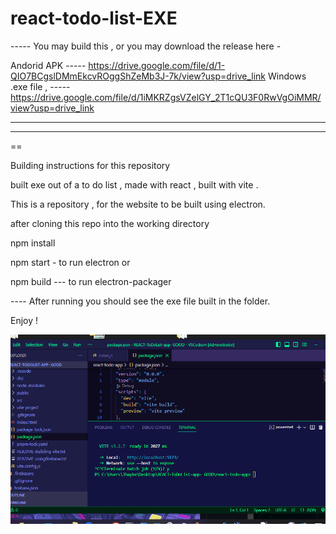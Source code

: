 # react-todo-list-EXE

----- You may build this , or you may download the release here  - 

Andorid APK ----- https://drive.google.com/file/d/1-QIO7BCgslDMmEkcvROggShZeMb3J-7k/view?usp=drive_link
Windows .exe file ,  ----- https://drive.google.com/file/d/1iMKRZgsVZelGY_2T1cQU3F0RwVgOiMMR/view?usp=drive_link

--------------------------------------------------------------------------------------------------------------
--------------------------------------------------------------------------------------------------------------


==

Building instructions for this repository  

built exe out of a to do list , made with react , built with vite .  

This is a repository , for the website to be built using electron. 


after cloning this repo into the working directory 

npm install 

npm start   - to run electron  or 

npm build   --- to run electron-packager 


---- After running you should see  the exe file built in the folder. 

Enjoy ! 





<img src="reacttodolist.gif" > 
